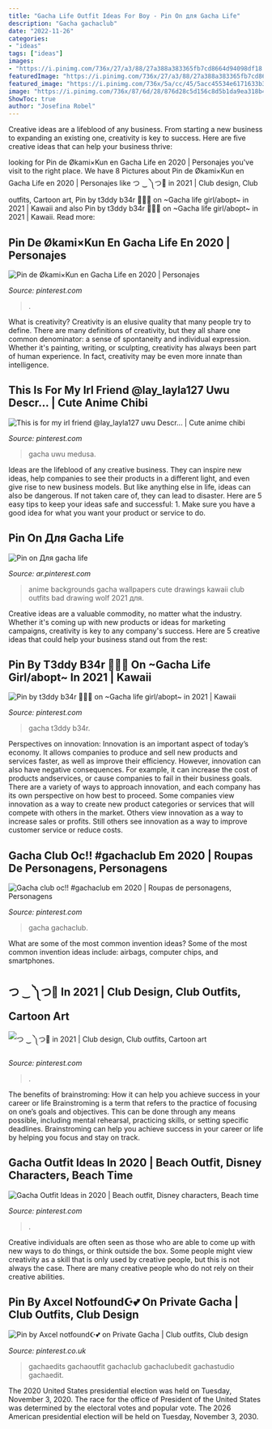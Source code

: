 ```yaml
---
title: "Gacha Life Outfit Ideas For Boy - Pin On для Gacha Life"
description: "Gacha gachaclub"
date: "2022-11-26"
categories:
- "ideas"
tags: ["ideas"]
images:
- "https://i.pinimg.com/736x/27/a3/88/27a388a383365fb7cd8664d94098df18.jpg"
featuredImage: "https://i.pinimg.com/736x/27/a3/88/27a388a383365fb7cd8664d94098df18.jpg"
featured_image: "https://i.pinimg.com/736x/5a/cc/45/5acc45534e6171633b3fa71b628225c6.jpg"
image: "https://i.pinimg.com/736x/87/6d/28/876d28c5d156c8d5b1da9ea318b4a692.jpg"
ShowToc: true
author: "Josefina Robel"
---
```



Creative ideas are a lifeblood of any business. From starting a new business to expanding an existing one, creativity is key to success. Here are five creative ideas that can help your business thrive:

	

		
looking for Pin de Økami×Kun en Gacha Life en 2020 | Personajes you've visit to the right place. We have 8 Pictures about Pin de Økami×Kun en Gacha Life en 2020 | Personajes like つ ‿ ༽つ🔪 in 2021 | Club design, Club outfits, Cartoon art, Pin by t3ddy b34r 🐻🧸💞 on ~Gacha life girl/abopt~ in 2021 | Kawaii and also Pin by t3ddy b34r 🐻🧸💞 on ~Gacha life girl/abopt~ in 2021 | Kawaii. Read more:
		
    
## Pin De Økami×Kun En Gacha Life En 2020 | Personajes

<img loading=lazy src="https://i.pinimg.com/736x/13/4f/df/134fdf6ec5a4455ab5ca43cee8b8e425.jpg" onerror="this.onerror=null;this.src='https://tse4.mm.bing.net/th?id=OIP.iEml4rpXWshwLQBwAljWhAHaKM&amp;pid=15.1';" alt="Pin de Økami×Kun en Gacha Life en 2020 | Personajes">

_Source: pinterest.com_

>. 

	

What is creativity?
Creativity is an elusive quality that many people try to define. There are many definitions of creativity, but they all share one common denominator: a sense of spontaneity and individual expression. Whether it's painting, writing, or sculpting, creativity has always been part of human experience. In fact, creativity may be even more innate than intelligence.

    
## This Is For My Irl Friend @lay_layla127 Uwu Descr... | Cute Anime Chibi

<img loading=lazy src="https://i.pinimg.com/736x/a8/51/40/a85140ae2be56bf46740416aa516a299.jpg" onerror="this.onerror=null;this.src='https://tse2.mm.bing.net/th?id=OIP.H3Ddwyc62epWtIAPJIo6AwHaLk&amp;pid=15.1';" alt="This is for my irl friend @lay_layla127 uwu Descr... | Cute anime chibi">

_Source: pinterest.com_

>gacha uwu medusa. 

	

Ideas are the lifeblood of any creative business. They can inspire new ideas, help companies to see their products in a different light, and even give rise to new business models. But like anything else in life, ideas can also be dangerous. If not taken care of, they can lead to disaster. Here are 5 easy tips to keep your ideas safe and successful: 1. Make sure you have a good idea for what you want your product or service to do.

    
## Pin On Для Gacha Life

<img loading=lazy src="https://i.pinimg.com/736x/27/a3/88/27a388a383365fb7cd8664d94098df18.jpg" onerror="this.onerror=null;this.src='https://tse1.mm.bing.net/th?id=OIP.uIjnfXUQD94vcQl7SbVNSQHaJS&amp;pid=15.1';" alt="Pin on Для gacha life">

_Source: ar.pinterest.com_

>anime backgrounds gacha wallpapers cute drawings kawaii club outfits bad drawing wolf 2021 для. 

	

Creative ideas are a valuable commodity, no matter what the industry. Whether it's coming up with new products or ideas for marketing campaigns, creativity is key to any company's success. Here are 5 creative ideas that could help your business stand out from the rest: 

    
## Pin By T3ddy B34r 🐻🧸💞 On ~Gacha Life Girl/abopt~ In 2021 | Kawaii

<img loading=lazy src="https://i.pinimg.com/736x/c2/22/f1/c222f183e34be164d2dc9fb7efc6e54c.jpg" onerror="this.onerror=null;this.src='https://tse4.mm.bing.net/th?id=OIP.vrU9JHQryeKq-x15KgAhlgHaLk&amp;pid=15.1';" alt="Pin by t3ddy b34r 🐻🧸💞 on ~Gacha life girl/abopt~ in 2021 | Kawaii">

_Source: pinterest.com_

>gacha t3ddy b34r. 

	

Perspectives on innovation:
Innovation is an important aspect of today’s economy. It allows companies to produce and sell new products and services faster, as well as improve their efficiency. However, innovation can also have negative consequences. For example, it can increase the cost of products andservices, or cause companies to fail in their business goals. There are a variety of ways to approach innovation, and each company has its own perspective on how best to proceed. Some companies view innovation as a way to create new product categories or services that will compete with others in the market. Others view innovation as a way to increase sales or profits. Still others see innovation as a way to improve customer service or reduce costs.

    
## Gacha Club Oc!! #gachaclub Em 2020 | Roupas De Personagens, Personagens

<img loading=lazy src="https://i.pinimg.com/736x/7a/52/6e/7a526e227dfe4dfb1a70b4dc93740abe.jpg" onerror="this.onerror=null;this.src='https://tse1.mm.bing.net/th?id=OIP.ZV97IiLN_GwenWxWAWPMfQHaG2&amp;pid=15.1';" alt="Gacha club oc!! #gachaclub em 2020 | Roupas de personagens, Personagens">

_Source: pinterest.com_

>gacha gachaclub. 

	

What are some of the most common invention ideas?
Some of the most common invention ideas include: airbags, computer chips, and smartphones.

    
## つ ‿ ༽つ🔪 In 2021 | Club Design, Club Outfits, Cartoon Art

<img loading=lazy src="https://i.pinimg.com/736x/5a/cc/45/5acc45534e6171633b3fa71b628225c6.jpg" onerror="this.onerror=null;this.src='https://tse3.mm.bing.net/th?id=OIP._0x2g4XoUI-_bLcaEB7_LwHaL_&amp;pid=15.1';" alt="つ ‿ ༽つ🔪 in 2021 | Club design, Club outfits, Cartoon art">

_Source: pinterest.com_

>. 

	

The benefits of brainstroming: How it can help you achieve success in your career or life
Brainstroming is a term that refers to the practice of focusing on one’s goals and objectives. This can be done through any means possible, including mental rehearsal, practicing skills, or setting specific deadlines. Brainstroming can help you achieve success in your career or life by helping you focus and stay on track.

    
## Gacha Outfit Ideas In 2020 | Beach Outfit, Disney Characters, Beach Time

<img loading=lazy src="https://i.pinimg.com/736x/87/6d/28/876d28c5d156c8d5b1da9ea318b4a692.jpg" onerror="this.onerror=null;this.src='https://tse4.mm.bing.net/th?id=OIP.0vvZ6PMojXSasgSIwiOcUgHaD8&amp;pid=15.1';" alt="Gacha Outfit Ideas in 2020 | Beach outfit, Disney characters, Beach time">

_Source: pinterest.com_

>. 

	

Creative individuals are often seen as those who are able to come up with new ways to do things, or think outside the box. Some people might view creativity as a skill that is only used by creative people, but this is not always the case. There are many creative people who do not rely on their creative abilities.

    
## Pin By ️Axcel Notfound☪️💕 On Private Gacha | Club Outfits, Club Design

<img loading=lazy src="https://i.pinimg.com/736x/53/d3/a2/53d3a23796251d22988a56b8e8c89f73.jpg" onerror="this.onerror=null;this.src='https://tse3.mm.bing.net/th?id=OIP.ctz0FiPwK3By6fE2uG7xfgHaHa&amp;pid=15.1';" alt="Pin by ️Axcel notfound☪️💕 on Private Gacha | Club outfits, Club design">

_Source: pinterest.co.uk_

>gachaedits gachaoutfit gachaclub gachaclubedit gachastudio gachaedit. 

	

The 2020 United States presidential election was held on Tuesday, November 3, 2020. The race for the office of President of the United States was determined by the electoral votes and popular vote. The 2026 American presidential election will be held on Tuesday, November 3, 2030.

